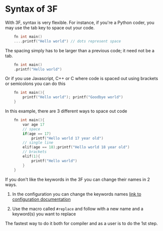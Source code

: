 # Syntax of 3F

With 3F, syntax is very flexible. For instance, if you're a Python coder, you may use the tab key to space out your code.

```C
    fn int main()
    ....printf("Hello world") // dots represent space
```
The spacing simply has to be larger than a previous code; it need not be a tab.

```C
    fn int main()
    .printf("Hello world")
```

Or if you use Javascript, C++ or C where code is spaced out using brackets or semicolons you can do this

```C
    fn int main(){
        printf("Hello world"); printf("Goodbye world")
    }
```

In this example, there are 3 different ways to space out code

```C
    fn int main(){ 
        var age 17
        // space
        if(age == 17) 
            printf("Hello world 17 year old")
        // single line
        elif(age == 18);printf("Hello world 18 year old") 
        // brackets
        elif(1){ 
            printf("Hello world")
        } 
    }
```

If you don't like the keywords in the 3F you can change their names in 2 ways.
1. In the configuration you can change the keywords names [link to configuration documentation](config.md)

2. Use the macro called `#replace` and follow with a new name and a keyword(s) you want to replace

The fastest way to do it both for compiler and as a user is to do the 1st step.
